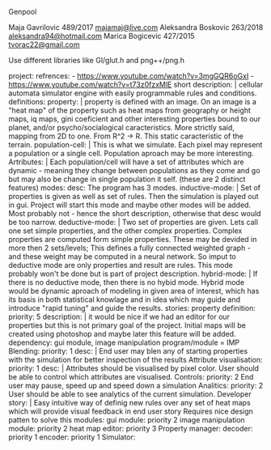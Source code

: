 Genpool

Maja Gavrilovic 489/2017 majamaj@live.com
Aleksandra Boskovic 263/2018 aleksandra94@hotmail.com
Marica Bogicevic 427/2015 tvorac22@gmail.com

Use different libraries like Gl/glut.h and png++/png.h

project:
  refrences:
    - https://www.youtube.com/watch?v=3mgGQR6oGxI
    - https://www.youtube.com/watch?v=t73z0fzxMlE
  short description: |
    cellular automata simulator engine with easily programmable rules and conditions.
  definitions:
    property: |
      property is defined with an image. On an image is a "heat map"
      of the property such as heat maps from geography or height maps, iq maps,
      gini coeficient and other interesting properties bound to our planet,
      and/or psycho/socialogical caracteristics.
      More strictly said, mapping from 2D to one. From R^2 -> R.
      This static caracteristic of the terrain.
    population-cell: |
      This is what we simulate. Each pixel may represent a population or a single
      cell. Population aproach may be more interesting.
    Artributes: |
      Each population/cell will have a set of attributes which are dynamic -
      meaning they change between populations as they come and go but may also
      be change in single population it self. (these are 2 distinct features)
    modes:
      desc: The program has 3 modes.
      inductive-mode: | 
        Set of properties is given as well as set of rules. Then the simulation
        is played out in gui. Project will start this mode and maybe other
        modes will be added. Most probably not - hence the short description,
        otherwise that desc would be too narrow.
      deductive-mode: |
        Two set of properties are given. Lets call one set simple properties,
        and the other complex properties. Complex properties are computed
        form simple properties. These may be devided in more then 2 sets/levels;
        This defines a fully connected weighted graph - and these weight may
        be computed in a neural network.
        So imput to deductive mode are only properties and result are rules.
        This mode probably won't be done but is part of project description.
      hybrid-mode: |
        If there is no deductive mode, then there is no hybid mode.
        Hybrid mode would be dynamic aproach of modeling in given area of interest,
        which has its basis in both statistical knowlage and in idea which may
        guide and introduce "rapid tuning" and guide the results.
  stories:
    property definition: 
      priority: 5
      description: |
        it would be nice if we had an editor for our properties but this is not
        primary goal of the project. Initial maps will be created using photoshop
        and maybe later this feature will be added.
      dependency: gui module, image manipulation program/module = IMP
    Blending:
      priority: 1
      desc: |
        End user may blen any of starting properties with the simulation for better
        inspection of the results
    Attribute visualisation:
      priority: 1
      desc: |
        Attributes should be visualised by pixel color. User should be able to
        control which attributes are visualised.
    Controls:
      priority: 2
      End user may pause, speed up and speed down a simulation
    Analitics:
      priority: 2
      User should be able to see analytics of the current simulation.
    Developer story: |
      Easy intuitive way of definig new rules over any set of heat maps
      which will provide visual feedback in end user story
      Requires nice design patten to solve this
  modules:
    gui module: priority 2
    image manipulation module: priority 2
    heat map editor:  priority 3
    Property manager:
      decoder: priority 1
      encoder: priority 1
    Simulator:
